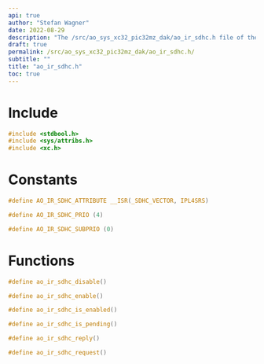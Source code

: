 ```yaml
---
api: true
author: "Stefan Wagner"
date: 2022-08-29
description: "The /src/ao_sys_xc32_pic32mz_dak/ao_ir_sdhc.h file of the ao real-time operating system."
draft: true
permalink: /src/ao_sys_xc32_pic32mz_dak/ao_ir_sdhc.h/
subtitle: ""
title: "ao_ir_sdhc.h"
toc: true
---
```


# Include

```c
#include <stdbool.h>
#include <sys/attribs.h>
#include <xc.h>
```

# Constants

```c
#define AO_IR_SDHC_ATTRIBUTE __ISR(_SDHC_VECTOR, IPL4SRS)
```

```c
#define AO_IR_SDHC_PRIO (4)
```

```c
#define AO_IR_SDHC_SUBPRIO (0)
```

# Functions

```c
#define ao_ir_sdhc_disable()
```

```c
#define ao_ir_sdhc_enable()
```

```c
#define ao_ir_sdhc_is_enabled()
```

```c
#define ao_ir_sdhc_is_pending()
```

```c
#define ao_ir_sdhc_reply()
```

```c
#define ao_ir_sdhc_request()
```

